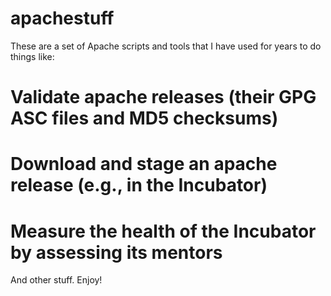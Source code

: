 apachestuff
===========
These are a set of Apache scripts and tools that I have used for years to do
things like:

# Validate apache releases (their GPG ASC files and MD5 checksums)
# Download and stage an apache release (e.g., in the Incubator)
# Measure the health of the Incubator by assessing its mentors

And other stuff. Enjoy! 
